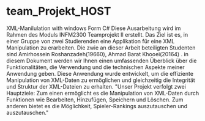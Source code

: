 # team_Projekt_HOST
XML-Manilulation with windows Form C#
Diese Ausarbeitung wird im Rahmen des Moduls INFM2300 Teamprojekt II erstellt. Das Ziel ist es, in einer Gruppe von zwei Studierenden eine Applikation für eine XML Manipulation zu erarbeiten. Die zwie an dieser Arbeit beteiligten Studenten sind Amirhossein Roshanzadeh(19660), Ahmad Barat Khooei(20164) . 
in diesem Dokument werden wir Ihnen einen umfassenden Überblick über die Funktionalitäten, die Verwendung und die technischen Aspekte meiner Anwendung geben. Diese Anwendung wurde entwickelt, um die effiziente Manipulation von XML-Daten zu ermöglichen und gleichzeitig die Integrität und Struktur der XML-Dateien zu erhalten.
"Unser Projekt verfolgt zwei Hauptziele: Zum einen ermöglicht es die Manipulation von XML-Daten durch Funktionen wie Bearbeiten, Hinzufügen, Speichern und Löschen. Zum anderen bietet es die Möglichkeit, Spieler-Rankings auszutauschen und auszutauschen."
